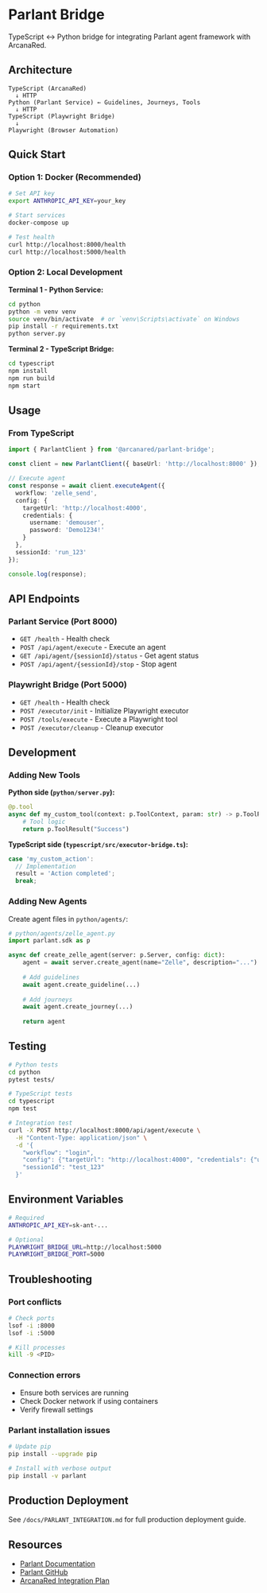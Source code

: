 # Parlant Bridge

TypeScript ↔ Python bridge for integrating Parlant agent framework with ArcanaRed.

## Architecture

```
TypeScript (ArcanaRed)
  ↓ HTTP
Python (Parlant Service) ← Guidelines, Journeys, Tools
  ↓ HTTP
TypeScript (Playwright Bridge)
  ↓
Playwright (Browser Automation)
```

## Quick Start

### Option 1: Docker (Recommended)

```bash
# Set API key
export ANTHROPIC_API_KEY=your_key

# Start services
docker-compose up

# Test health
curl http://localhost:8000/health
curl http://localhost:5000/health
```

### Option 2: Local Development

**Terminal 1 - Python Service:**
```bash
cd python
python -m venv venv
source venv/bin/activate  # or `venv\Scripts\activate` on Windows
pip install -r requirements.txt
python server.py
```

**Terminal 2 - TypeScript Bridge:**
```bash
cd typescript
npm install
npm run build
npm start
```

## Usage

### From TypeScript

```typescript
import { ParlantClient } from '@arcanared/parlant-bridge';

const client = new ParlantClient({ baseUrl: 'http://localhost:8000' });

// Execute agent
const response = await client.executeAgent({
  workflow: 'zelle_send',
  config: {
    targetUrl: 'http://localhost:4000',
    credentials: {
      username: 'demouser',
      password: 'Demo1234!'
    }
  },
  sessionId: 'run_123'
});

console.log(response);
```

## API Endpoints

### Parlant Service (Port 8000)

- `GET /health` - Health check
- `POST /api/agent/execute` - Execute an agent
- `GET /api/agent/{sessionId}/status` - Get agent status
- `POST /api/agent/{sessionId}/stop` - Stop agent

### Playwright Bridge (Port 5000)

- `GET /health` - Health check
- `POST /executor/init` - Initialize Playwright executor
- `POST /tools/execute` - Execute a Playwright tool
- `POST /executor/cleanup` - Cleanup executor

## Development

### Adding New Tools

**Python side (`python/server.py`):**
```python
@p.tool
async def my_custom_tool(context: p.ToolContext, param: str) -> p.ToolResult:
    # Tool logic
    return p.ToolResult("Success")
```

**TypeScript side (`typescript/src/executor-bridge.ts`):**
```typescript
case 'my_custom_action':
  // Implementation
  result = 'Action completed';
  break;
```

### Adding New Agents

Create agent files in `python/agents/`:

```python
# python/agents/zelle_agent.py
import parlant.sdk as p

async def create_zelle_agent(server: p.Server, config: dict):
    agent = await server.create_agent(name="Zelle", description="...")
    
    # Add guidelines
    await agent.create_guideline(...)
    
    # Add journeys
    await agent.create_journey(...)
    
    return agent
```

## Testing

```bash
# Python tests
cd python
pytest tests/

# TypeScript tests
cd typescript
npm test

# Integration test
curl -X POST http://localhost:8000/api/agent/execute \
  -H "Content-Type: application/json" \
  -d '{
    "workflow": "login",
    "config": {"targetUrl": "http://localhost:4000", "credentials": {"username": "test", "password": "test"}},
    "sessionId": "test_123"
  }'
```

## Environment Variables

```bash
# Required
ANTHROPIC_API_KEY=sk-ant-...

# Optional
PLAYWRIGHT_BRIDGE_URL=http://localhost:5000
PLAYWRIGHT_BRIDGE_PORT=5000
```

## Troubleshooting

### Port conflicts
```bash
# Check ports
lsof -i :8000
lsof -i :5000

# Kill processes
kill -9 <PID>
```

### Connection errors
- Ensure both services are running
- Check Docker network if using containers
- Verify firewall settings

### Parlant installation issues
```bash
# Update pip
pip install --upgrade pip

# Install with verbose output
pip install -v parlant
```

## Production Deployment

See `/docs/PARLANT_INTEGRATION.md` for full production deployment guide.

## Resources

- [Parlant Documentation](https://www.parlant.io/docs)
- [Parlant GitHub](https://github.com/emcie-co/parlant)
- [ArcanaRed Integration Plan](/docs/PARLANT_INTEGRATION.md)
